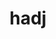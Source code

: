 ---
category: 4-letters
denotation: null
name: hadj
reference_link: https://www.etymonline.com/word/hadj
root_language: null
root_name: null
title: hadj
type: free
word_sums:
- respelling: hadj
  sum: 'Hadj + '
---